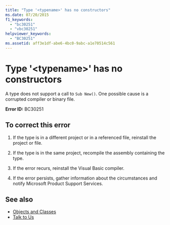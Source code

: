 ```yaml
---
title: "Type '<typename>' has no constructors"
ms.date: 07/20/2015
f1_keywords: 
  - "bc30251"
  - "vbc30251"
helpviewer_keywords: 
  - "BC30251"
ms.assetid: aff3e1df-abe6-4bc0-9abc-a1e70514c561
---
```

# Type '\<typename>' has no constructors
A type does not support a call to `Sub New()`. One possible cause is a corrupted compiler or binary file.  
  
 **Error ID:** BC30251  
  
## To correct this error  
  
1. If the type is in a different project or in a referenced file, reinstall the project or file.  
  
2. If the type is in the same project, recompile the assembly containing the type.  
  
3. If the error recurs, reinstall the Visual Basic compiler.  
  
4. If the error persists, gather information about the circumstances and notify Microsoft Product Support Services.  
  
## See also

- [Objects and Classes](../../programming-guide/language-features/objects-and-classes/index.md)
- [Talk to Us](/visualstudio/ide/feedback-options)

